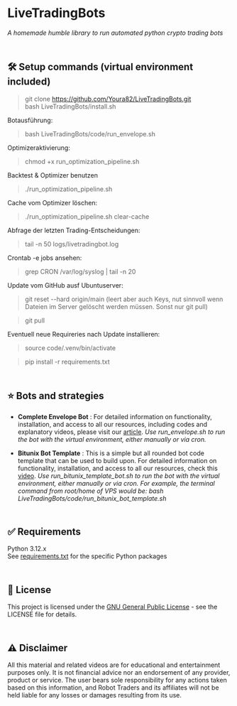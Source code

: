 # LiveTradingBots

_A homemade humble library to run automated python crypto trading bots_

\
🛠️ Setup commands (virtual environment included)
-------------
> git clone https://github.com/Youra82/LiveTradingBots.git \
> bash LiveTradingBots/install.sh

Botausführung:
> bash LiveTradingBots/code/run_envelope.sh

Optimizeraktivierung:
> chmod +x run_optimization_pipeline.sh


Backtest & Optimizer benutzen

> ./run_optimization_pipeline.sh

Cache vom Optimizer löschen:
> ./run_optimization_pipeline.sh clear-cache

Abfrage der letzten Trading-Entscheidungen:

> tail -n 50 logs/livetradingbot.log

Crontab -e jobs ansehen:
> grep CRON /var/log/syslog | tail -n 20

Update vom GitHub ausf Ubuntuserver:

>git reset --hard origin/main (leert aber auch Keys, nut sinnvoll wenn Dateien im Server gelöscht werden müssen. Sonst nur git pull)

>git pull

Eventuell neue Requireries nach Update installieren:

>source code/.venv/bin/activate

>pip install -r requirements.txt



\
⭐ Bots and strategies
-------------
- **Complete Envelope Bot** : For detailed information on functionality, installation, and access to all our resources, including codes and explanatory videos, please visit our [article](https://robottraders.io/blog/envelope-trading-bot).
_Use run_envelope.sh to run the bot with the virtual environment, either manually or via cron._

- **Bitunix Bot Template** : This is a simple but all rounded bot code template that can be used to build upon. For detailed information on functionality, installation, and access to all our resources, check this [video](https://youtu.be/Xj_hBOU_7Mc).
_Use run_bitunix_template_bot.sh to run the bot with the virtual environment, either manually or via cron. For example, the terminal command from root/home of VPS would be: bash LiveTradingBots/code/run_bitunix_bot_template.sh_

\
✅ Requirements
-------------
Python 3.12.x
\
See [requirements.txt](https://github.com/RobotTraders/LiveTradingBots/blob/main/requirements.txt) for the specific Python packages


\
📃 License
-------------
This project is licensed under the [GNU General Public License](LICENSE) - see the LICENSE file for details.


\
⚠️ Disclaimer
-------------
All this material and related videos are for educational and entertainment purposes only. It is not financial advice nor an endorsement of any provider, product or service. The user bears sole responsibility for any actions taken based on this information, and Robot Traders and its affiliates will not be held liable for any losses or damages resulting from its use. 
